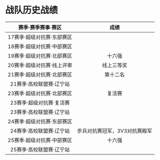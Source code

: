# 战队历史战绩
| 赛季·赛季赛事·赛区        | 成绩     |
|:------------------------:|:--------:|
| 17赛季·超级对抗赛·东部赛区 |          |
| 18赛季·超级对抗赛·中部赛区 |          |
| 19赛季·超级对抗赛·北部赛区 | 十六强    |
| 20赛季·超级对抗赛·线上评审 | 线上三等奖|
| 21赛季·超级对抗赛·北部赛区 | 第十二名  |
| 21赛季·高校联盟赛·辽宁站   |          |
| 23赛季·超级对抗赛·北部赛区 | 复活赛    |
| 23赛季·超级对抗赛·复活赛   |          |
| 23赛季·高校联盟赛·辽宁站   |          |
| 24赛季·超级对抗赛·东部赛区 |          |
| 24赛季·高校联盟赛·辽宁站   | 步兵对抗赛冠军，3V3对抗赛殿军 |
| 25赛季·超级对抗赛·中部赛区 | 十六强    |
| 25赛季·高校联盟赛·辽宁站   |          |